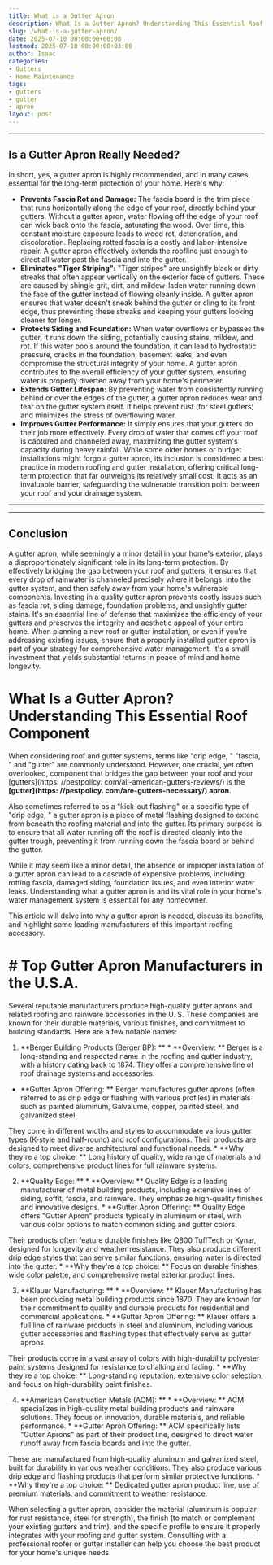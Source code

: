 ```yaml
---
title: What is a Gutter Apron
description: What Is a Gutter Apron? Understanding This Essential Roof Component When considering roof and gutter systems, terms like "drip edge," "fascia," and "gutter"...
slug: /what-is-a-gutter-apron/
date: 2025-07-10 00:00:00+00:00
lastmod: 2025-07-10 00:00:00+03:00
author: Isaac
categories:
- Gutters
- Home Maintenance
tags:
- gutters
- gutter
- apron
layout: post
---
```

---
## Is a Gutter Apron Really Needed?
In short, yes, a gutter apron is highly recommended, and in many cases, essential for the long-term protection of your home. Here's why:
* **Prevents Fascia Rot and Damage:** The fascia board is the trim piece that runs horizontally along the edge of your roof, directly behind your gutters. Without a gutter apron, water flowing off the edge of your roof can wick back onto the fascia, saturating the wood. Over time, this constant moisture exposure leads to wood rot, deterioration, and discoloration. Replacing rotted fascia is a costly and labor-intensive repair.
A gutter apron effectively extends the roofline just enough to direct all water past the fascia and into the gutter.
* **Eliminates "Tiger Striping":** "Tiger stripes" are unsightly black or dirty streaks that often appear vertically on the exterior face of gutters. These are caused by shingle grit, dirt, and mildew-laden water running down the face of the gutter instead of flowing cleanly inside. A gutter apron ensures that water doesn't sneak behind the gutter or cling to its front edge, thus preventing these streaks and keeping your gutters looking cleaner for longer.
* **Protects Siding and Foundation:** When water overflows or bypasses the gutter, it runs down the siding, potentially causing stains, mildew, and rot. If this water pools around the foundation, it can lead to hydrostatic pressure, cracks in the foundation, basement leaks, and even compromise the structural integrity of your home. A gutter apron contributes to the overall efficiency of your gutter system, ensuring water is properly diverted away from your home's perimeter.
* **Extends Gutter Lifespan:** By preventing water from consistently running behind or over the edges of the gutter, a gutter apron reduces wear and tear on the gutter system itself. It helps prevent rust (for steel gutters) and minimizes the stress of overflowing water.
* **Improves Gutter Performance:** It simply ensures that your gutters do their job more effectively. Every drop of water that comes off your roof is captured and channeled away, maximizing the gutter system's capacity during heavy rainfall.
While some older homes or budget installations might forgo a gutter apron, its inclusion is considered a best practice in modern roofing and gutter installation, offering critical long-term protection that far outweighs its relatively small cost. It acts as an invaluable barrier, safeguarding the vulnerable transition point between your roof and your drainage system.
---
---
## Conclusion
A gutter apron, while seemingly a minor detail in your home's exterior, plays a disproportionately significant role in its long-term protection. By effectively bridging the gap between your roof and gutters, it ensures that every drop of rainwater is channeled precisely where it belongs: into the gutter system, and then safely away from your home's vulnerable components.
Investing in a quality gutter apron prevents costly issues such as fascia rot, siding damage, foundation problems, and unsightly gutter stains. It's an essential line of defense that maximizes the efficiency of your gutters and preserves the integrity and aesthetic appeal of your entire home. When planning a new roof or gutter installation, or even if you're addressing existing issues, ensure that a properly installed gutter apron is part of your strategy for comprehensive water management.
It's a small investment that yields substantial returns in peace of mind and home longevity.

# What Is a Gutter Apron? Understanding This Essential Roof Component

When considering roof and gutter systems, terms like "drip edge, " "fascia, " and "gutter" are commonly understood. However, one crucial, yet often overlooked, component that bridges the gap between your roof and your [gutters](https: //pestpolicy. com/all-american-gutters-reviews/) is the **[gutter](https: //pestpolicy. com/are-gutters-necessary/) apron**.

Also sometimes referred to as a "kick-out flashing" or a specific type of "drip edge, " a gutter apron is a piece of metal flashing designed to extend from beneath the roofing material and into the gutter. Its primary purpose is to ensure that all water running off the roof is directed cleanly into the gutter trough, preventing it from running down the fascia board or behind the gutter.

While it may seem like a minor detail, the absence or improper installation of a gutter apron can lead to a cascade of expensive problems, including rotting fascia, damaged siding, foundation issues, and even interior water leaks. Understanding what a gutter apron is and its vital role in your home's water management system is essential for any homeowner.

This article will delve into why a gutter apron is needed, discuss its benefits, and highlight some leading manufacturers of this important roofing accessory.

# # Top Gutter Apron Manufacturers in the U.S.A.

Several reputable manufacturers produce high-quality gutter aprons and related roofing and rainware accessories in the U. S. These companies are known for their durable materials, various finishes, and commitment to building standards. Here are a few notable names:

1. **Berger Building Products (Berger BP): ** * **Overview: ** Berger is a long-standing and respected name in the roofing and gutter industry, with a history dating back to 1874. They offer a comprehensive line of roof drainage systems and accessories.

* **Gutter Apron Offering: ** Berger manufactures gutter aprons (often referred to as drip edge or flashing with various profiles) in materials such as painted aluminum, Galvalume, copper, painted steel, and galvanized steel.

They come in different widths and styles to accommodate various gutter types (K-style and half-round) and roof configurations. Their products are designed to meet diverse architectural and functional needs. * **Why they're a top choice: ** Long history of quality, wide range of materials and colors, comprehensive product lines for full rainware systems.

2. **Quality Edge: ** * **Overview: ** Quality Edge is a leading manufacturer of metal building products, including extensive lines of siding, soffit, fascia, and rainware. They emphasize high-quality finishes and innovative designs. * **Gutter Apron Offering: ** Quality Edge offers "Gutter Apron" products typically in aluminum or steel, with various color options to match common siding and gutter colors.

Their products often feature durable finishes like Q800 TuffTech or Kynar, designed for longevity and weather resistance. They also produce different drip edge styles that can serve similar functions, ensuring water is directed into the gutter. * **Why they're a top choice: ** Focus on durable finishes, wide color palette, and comprehensive metal exterior product lines.

3. **Klauer Manufacturing: ** * **Overview: ** Klauer Manufacturing has been producing metal building products since 1870. They are known for their commitment to quality and durable products for residential and commercial applications. * **Gutter Apron Offering: ** Klauer offers a full line of rainware products in steel and aluminum, including various gutter accessories and flashing types that effectively serve as gutter aprons.

Their products come in a vast array of colors with high-durability polyester paint systems designed for resistance to chalking and fading. * **Why they're a top choice: ** Long-standing reputation, extensive color selection, and focus on high-durability paint finishes.

4. **American Construction Metals (ACM): ** * **Overview: ** ACM specializes in high-quality metal building products and rainware solutions. They focus on innovation, durable materials, and reliable performance. * **Gutter Apron Offering: ** ACM specifically lists "Gutter Aprons" as part of their product line, designed to direct water runoff away from fascia boards and into the gutter.

These are manufactured from high-quality aluminum and galvanized steel, built for durability in various weather conditions. They also produce various drip edge and flashing products that perform similar protective functions. * **Why they're a top choice: ** Dedicated gutter apron product line, use of premium materials, and commitment to weather resistance.

When selecting a gutter apron, consider the material (aluminum is popular for rust resistance, steel for strength), the finish (to match or complement your existing gutters and trim), and the specific profile to ensure it properly integrates with your roofing and gutter system. Consulting with a professional roofer or gutter installer can help you choose the best product for your home's unique needs.

